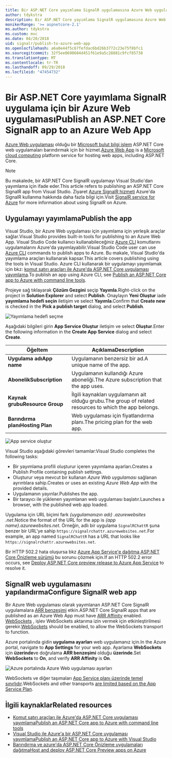 ```yaml
---
title: Bir ASP.NET Core yayımlama SignalR uygulamasına Azure Web uygulaması
author: tdykstra
description: Bir ASP.NET Core yayımlama SignalR uygulamasına Azure Web uygulaması
monikerRange: '>= aspnetcore-2.1'
ms.author: tdykstra
ms.custom: mvc
ms.date: 04/20/2018
uid: signalr/publish-to-azure-web-app
ms.openlocfilehash: a6a0e44f5c67fefdac6bd26b3772c23e75f8bfc1
ms.sourcegitcommit: 32f5ee0690604d451f61e9a5c28881c9fcf85738
ms.translationtype: MT
ms.contentlocale: tr-TR
ms.lasthandoff: 09/29/2018
ms.locfileid: "47454732"
---
```

# <a name="publish-an-aspnet-core-signalr-app-to-an-azure-web-app"></a><span data-ttu-id="d477a-103">Bir ASP.NET Core yayımlama SignalR uygulama için bir Azure Web uygulaması</span><span class="sxs-lookup"><span data-stu-id="d477a-103">Publish an ASP.NET Core SignalR app to an Azure Web App</span></span>

<span data-ttu-id="d477a-104">[Azure Web uygulaması](/azure/app-service/app-service-web-overview) olduğu bir [Microsoft bulut bilgi işlem](https://azure.microsoft.com/) ASP.NET Core web uygulamaları barındırmak için bir hizmet.</span><span class="sxs-lookup"><span data-stu-id="d477a-104">[Azure Web App](/azure/app-service/app-service-web-overview) is a [Microsoft cloud computing](https://azure.microsoft.com/) platform service for hosting web apps, including ASP.NET Core.</span></span>

> [!NOTE]
> <span data-ttu-id="d477a-105">Bu makalede, bir ASP.NET Core SignalR uygulamayı Visual Studio'dan yayımlama için ifade eder.</span><span class="sxs-lookup"><span data-stu-id="d477a-105">This article refers to publishing an ASP.NET Core SignalR app from Visual Studio.</span></span> <span data-ttu-id="d477a-106">Ziyaret [Azure SignalR hizmeti](https://azure.microsoft.com/en-gb/services/signalr-service?) Azure'da SignalR kullanma hakkında daha fazla bilgi için.</span><span class="sxs-lookup"><span data-stu-id="d477a-106">Visit [SignalR service for Azure](https://azure.microsoft.com/en-gb/services/signalr-service?) for more information about using SignalR on Azure.</span></span>

## <a name="publish-the-app"></a><span data-ttu-id="d477a-107">Uygulamayı yayımlama</span><span class="sxs-lookup"><span data-stu-id="d477a-107">Publish the app</span></span>

<span data-ttu-id="d477a-108">Visual Studio, bir Azure Web uygulaması için yayımlama için yerleşik araçlar sağlar.</span><span class="sxs-lookup"><span data-stu-id="d477a-108">Visual Studio provides built-in tools for publishing to an Azure Web App.</span></span> <span data-ttu-id="d477a-109">Visual Studio Code kullanıcı kullanabileceğiniz [Azure CLI](/cli/azure) komutlarını uygulamalarını Azure'da yayımlayabilir.</span><span class="sxs-lookup"><span data-stu-id="d477a-109">Visual Studio Code user can use [Azure CLI](/cli/azure) commands to publish apps to Azure.</span></span> <span data-ttu-id="d477a-110">Bu makale, Visual Studio'da yayımlama araçları kullanarak kapsar.</span><span class="sxs-lookup"><span data-stu-id="d477a-110">This article covers publishing using the tools in Visual Studio.</span></span> <span data-ttu-id="d477a-111">Azure CLI kullanarak bir uygulamayı yayımlamak için bkz: [komut satırı araçları ile Azure'da ASP.NET Core uygulaması yayımlama](/azure/app-service/app-service-web-get-started-dotnet).</span><span class="sxs-lookup"><span data-stu-id="d477a-111">To publish an app using Azure CLI, see [Publish an ASP.NET Core app to Azure with command line tools](/azure/app-service/app-service-web-get-started-dotnet).</span></span>

<span data-ttu-id="d477a-112">Projeye sağ tıklayarak **Çözüm Gezgini** seçip **Yayımla**.</span><span class="sxs-lookup"><span data-stu-id="d477a-112">Right-click on the project in **Solution Explorer** and select **Publish**.</span></span> <span data-ttu-id="d477a-113">Onaylayın **Yeni Oluştur** iade **yayımlama hedefi seçin** iletişim ve select **Yayımla**.</span><span class="sxs-lookup"><span data-stu-id="d477a-113">Confirm that **Create new** is checked in the **Pick a publish target** dialog, and select **Publish**.</span></span>

![Yayımlama hedefi seçme](publish-to-azure-web-app/_static/pick-publish-target-dialog.png)

<span data-ttu-id="d477a-115">Aşağıdaki bilgileri girin **App Service Oluştur** iletişim ve select **Oluştur**.</span><span class="sxs-lookup"><span data-stu-id="d477a-115">Enter the following information in the **Create App Service** dialog and select **Create**.</span></span>

| <span data-ttu-id="d477a-116">Öğe</span><span class="sxs-lookup"><span data-stu-id="d477a-116">Item</span></span> | <span data-ttu-id="d477a-117">Açıklama</span><span class="sxs-lookup"><span data-stu-id="d477a-117">Description</span></span> |
| ---- | ----------- |
| <span data-ttu-id="d477a-118">**Uygulama adı**</span><span class="sxs-lookup"><span data-stu-id="d477a-118">**App name**</span></span> | <span data-ttu-id="d477a-119">Uygulamanın benzersiz bir ad.</span><span class="sxs-lookup"><span data-stu-id="d477a-119">A unique name of the app.</span></span> |
| <span data-ttu-id="d477a-120">**Abonelik**</span><span class="sxs-lookup"><span data-stu-id="d477a-120">**Subscription**</span></span> | <span data-ttu-id="d477a-121">Uygulamanın kullandığı Azure aboneliği.</span><span class="sxs-lookup"><span data-stu-id="d477a-121">The Azure subscription that the app uses.</span></span> |
| <span data-ttu-id="d477a-122">**Kaynak grubu**</span><span class="sxs-lookup"><span data-stu-id="d477a-122">**Resource Group**</span></span> | <span data-ttu-id="d477a-123">İlgili kaynakları uygulamanın ait olduğu grubu.</span><span class="sxs-lookup"><span data-stu-id="d477a-123">The group of related resources to which the app belongs.</span></span>  |
| <span data-ttu-id="d477a-124">**Barındırma planı**</span><span class="sxs-lookup"><span data-stu-id="d477a-124">**Hosting Plan**</span></span> | <span data-ttu-id="d477a-125">Web uygulaması için fiyatlandırma planı.</span><span class="sxs-lookup"><span data-stu-id="d477a-125">The pricing plan for the web app.</span></span> |

![App service oluştur](publish-to-azure-web-app/_static/create-app-service-dialog.png)

<span data-ttu-id="d477a-127">Visual Studio aşağıdaki görevleri tamamlar:</span><span class="sxs-lookup"><span data-stu-id="d477a-127">Visual Studio completes the following tasks:</span></span>

* <span data-ttu-id="d477a-128">Bir yayımlama profili oluşturur içeren yayımlama ayarları.</span><span class="sxs-lookup"><span data-stu-id="d477a-128">Creates a Publish Profile containing publish settings.</span></span>
* <span data-ttu-id="d477a-129">Oluşturur veya mevcut bir kullanan *Azure Web uygulaması* sağlanan ayrıntılara sahip.</span><span class="sxs-lookup"><span data-stu-id="d477a-129">Creates or uses an existing *Azure Web App* with the provided details.</span></span>
* <span data-ttu-id="d477a-130">Uygulamanın yayınlar.</span><span class="sxs-lookup"><span data-stu-id="d477a-130">Publishes the app.</span></span>
* <span data-ttu-id="d477a-131">Bir tarayıcı ile yüklenen yayımlanan web uygulaması başlatır.</span><span class="sxs-lookup"><span data-stu-id="d477a-131">Launches a browser, with the published web app loaded.</span></span>

<span data-ttu-id="d477a-132">Uygulama için URL biçimi fark *{uygulamanızın adı} .azurewebsites .net*.</span><span class="sxs-lookup"><span data-stu-id="d477a-132">Notice the format of the URL for the app is *{app name}.azurewebsites.net*.</span></span> <span data-ttu-id="d477a-133">Örneğin, adlı bir uygulama `SignalRChattR` şuna benzer bir URL'ye sahip `https://signalrchattr.azurewebsites.net`.</span><span class="sxs-lookup"><span data-stu-id="d477a-133">For example, an app named `SignalRChattR` has a URL that looks like `https://signalrchattr.azurewebsites.net`.</span></span>

<span data-ttu-id="d477a-134">Bir HTTP 502.2 hata oluşursa bkz [Azure App Service'e dağıtma ASP.NET Core Önizleme sürümü](xref:host-and-deploy/azure-apps/index) bu sorunu çözmek için.</span><span class="sxs-lookup"><span data-stu-id="d477a-134">If an HTTP 502.2 error occurs, see [Deploy ASP.NET Core preview release to Azure App Service](xref:host-and-deploy/azure-apps/index) to resolve it.</span></span>

## <a name="configure-signalr-web-app"></a><span data-ttu-id="d477a-135">SignalR web uygulamasını yapılandırma</span><span class="sxs-lookup"><span data-stu-id="d477a-135">Configure SignalR web app</span></span>

<span data-ttu-id="d477a-136">Bir Azure Web uygulaması olarak yayımlanan ASP.NET Core SignalR uygulamalara [ARR benzeşimi](https://en.wikipedia.org/wiki/Application_Request_Routing) etkin.</span><span class="sxs-lookup"><span data-stu-id="d477a-136">ASP.NET Core SignalR apps that are published as an Azure Web App must have [ARR Affinity](https://en.wikipedia.org/wiki/Application_Request_Routing) enabled.</span></span> <span data-ttu-id="d477a-137">[WebSockets](xref:fundamentals/websockets) , işlev WebSockets aktarıma izin vermek için etkinleştirilmesi gerekir.</span><span class="sxs-lookup"><span data-stu-id="d477a-137">[WebSockets](xref:fundamentals/websockets) should be enabled, to allow the WebSockets transport to function.</span></span>

<span data-ttu-id="d477a-138">Azure portalında gidin **uygulama ayarları** web uygulamanız için.</span><span class="sxs-lookup"><span data-stu-id="d477a-138">In the Azure portal, navigate to **App Settings** for your web app.</span></span> <span data-ttu-id="d477a-139">Ayarlama **WebSockets** için **üzerinde**ve doğrulama **ARR benzeşimi** olduğu **üzerinde**.</span><span class="sxs-lookup"><span data-stu-id="d477a-139">Set **WebSockets** to **On**, and verify **ARR Affinity** is **On**.</span></span>

![Azure portalında Azure Web uygulaması ayarları](publish-to-azure-web-app/_static/azure-web-app-settings.png)

 <span data-ttu-id="d477a-141">WebSockets ve diğer taşımaları [App Service planı üzerinde temel sınırlıdır](/azure/azure-subscription-service-limits#app-service-limits).</span><span class="sxs-lookup"><span data-stu-id="d477a-141">WebSockets and other transports [are limited based on the App Service Plan](/azure/azure-subscription-service-limits#app-service-limits).</span></span>

## <a name="related-resources"></a><span data-ttu-id="d477a-142">İlgili kaynaklar</span><span class="sxs-lookup"><span data-stu-id="d477a-142">Related resources</span></span>

* [<span data-ttu-id="d477a-143">Komut satırı araçları ile Azure'da ASP.NET Core uygulaması yayımlama</span><span class="sxs-lookup"><span data-stu-id="d477a-143">Publish an ASP.NET Core app to Azure with command line tools</span></span>](/azure/app-service/app-service-web-get-started-dotnet)
* [<span data-ttu-id="d477a-144">Visual Studio ile Azure'a bir ASP.NET Core uygulaması yayımlama</span><span class="sxs-lookup"><span data-stu-id="d477a-144">Publish an ASP.NET Core app to Azure with Visual Studio</span></span>](xref:tutorials/publish-to-azure-webapp-using-vs)
* [<span data-ttu-id="d477a-145">Barındırma ve azure'da ASP.NET Core Önizleme uygulamaları dağıtma</span><span class="sxs-lookup"><span data-stu-id="d477a-145">Host and deploy ASP.NET Core Preview apps on Azure</span></span>](xref:host-and-deploy/azure-apps/index#deploy-aspnet-core-preview-release-to-azure-app-service)
